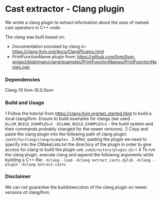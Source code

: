 # Cast extractor - Clang plugin


We wrote a clang plugin to extract information about the uses of named cast operators in C++ code. 

The clang was built based on: 
- Documentation provided by clang in: https://clang.llvm.org/docs/ClangPlugins.html
- PrintFunctionName plugin from: https://github.com/llvm/llvm-project/blob/main/clang/examples/PrintFunctionNames/PrintFunctionNames.cpp

### Dependencies
Clang-10
llvm-10.0.0svn

### Build and Usage
1 Follow the tutorial from https://clang.llvm.org/get_started.html to build a local clang/llvm. Ensure to build examples for clangs (we used `-DLLVM_BUILD_EXAMPLES=1 -DCLANG_BUILD_EXAMPLES=1` - the build system and their commands probably changed for the newer versions).
2 Copy and paste the clang plugin into the following path of clang plugin: `/path/to/clang/clang/examples` . 
3 After, pasting the plugin we need to specify into the CMakeLists.txt the directory of the plugin in order to give access for clang to build the plugin `add_subdirectory(plugin_dir)`
4 To run the clang plugin, execute clang and append the following arguments while building a C++ file: `-Xclang -load -Xclang extract_casts.dylib -Xclang -plugin -Xclang extract-casts`

### Disclaimer
We can not guarantee the build/execution of the clang plugin on newer versions of clang/llvm. 



